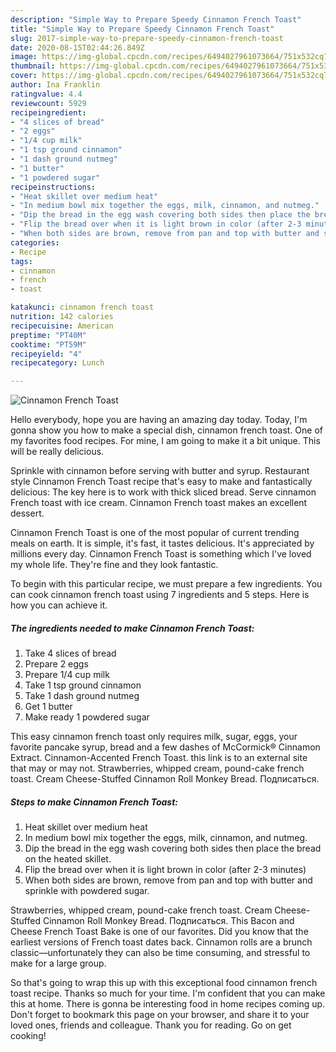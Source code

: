 ```yaml
---
description: "Simple Way to Prepare Speedy Cinnamon French Toast"
title: "Simple Way to Prepare Speedy Cinnamon French Toast"
slug: 2017-simple-way-to-prepare-speedy-cinnamon-french-toast
date: 2020-08-15T02:44:26.849Z
image: https://img-global.cpcdn.com/recipes/6494027961073664/751x532cq70/cinnamon-french-toast-recipe-main-photo.jpg
thumbnail: https://img-global.cpcdn.com/recipes/6494027961073664/751x532cq70/cinnamon-french-toast-recipe-main-photo.jpg
cover: https://img-global.cpcdn.com/recipes/6494027961073664/751x532cq70/cinnamon-french-toast-recipe-main-photo.jpg
author: Ina Franklin
ratingvalue: 4.4
reviewcount: 5929
recipeingredient:
- "4 slices of bread"
- "2 eggs"
- "1/4 cup milk"
- "1 tsp ground cinnamon"
- "1 dash ground nutmeg"
- "1 butter"
- "1 powdered sugar"
recipeinstructions:
- "Heat skillet over medium heat"
- "In medium bowl mix together the eggs, milk, cinnamon, and nutmeg."
- "Dip the bread in the egg wash covering both sides then place the bread on the heated skillet."
- "Flip the bread over when it is light brown in color (after 2-3 minutes)"
- "When both sides are brown, remove from pan and top with butter and sprinkle with powdered sugar."
categories:
- Recipe
tags:
- cinnamon
- french
- toast

katakunci: cinnamon french toast 
nutrition: 142 calories
recipecuisine: American
preptime: "PT40M"
cooktime: "PT59M"
recipeyield: "4"
recipecategory: Lunch

---
```



![Cinnamon French Toast](https://img-global.cpcdn.com/recipes/6494027961073664/751x532cq70/cinnamon-french-toast-recipe-main-photo.jpg)

Hello everybody, hope you are having an amazing day today. Today, I'm gonna show you how to make a special dish, cinnamon french toast. One of my favorites food recipes. For mine, I am going to make it a bit unique. This will be really delicious.

Sprinkle with cinnamon before serving with butter and syrup. Restaurant style Cinnamon French Toast recipe that&#39;s easy to make and fantastically delicious: The key here is to work with thick sliced bread. Serve cinnamon French toast with ice cream. Cinnamon French toast makes an excellent dessert.

Cinnamon French Toast is one of the most popular of current trending meals on earth. It is simple, it's fast, it tastes delicious. It's appreciated by millions every day. Cinnamon French Toast is something which I've loved my whole life. They're fine and they look fantastic.


To begin with this particular recipe, we must prepare a few ingredients. You can cook cinnamon french toast using 7 ingredients and 5 steps. Here is how you can achieve it.

<!--inarticleads1-->

##### The ingredients needed to make Cinnamon French Toast:

1. Take 4 slices of bread
1. Prepare 2 eggs
1. Prepare 1/4 cup milk
1. Take 1 tsp ground cinnamon
1. Take 1 dash ground nutmeg
1. Get 1 butter
1. Make ready 1 powdered sugar


This easy cinnamon french toast only requires milk, sugar, eggs, your favorite pancake syrup, bread and a few dashes of McCormick® Cinnamon Extract. Cinnamon-Accented French Toast. this link is to an external site that may or may not. Strawberries, whipped cream, pound-cake french toast. Cream Cheese-Stuffed Cinnamon Roll Monkey Bread. Подписаться. 

<!--inarticleads2-->

##### Steps to make Cinnamon French Toast:

1. Heat skillet over medium heat
1. In medium bowl mix together the eggs, milk, cinnamon, and nutmeg.
1. Dip the bread in the egg wash covering both sides then place the bread on the heated skillet.
1. Flip the bread over when it is light brown in color (after 2-3 minutes)
1. When both sides are brown, remove from pan and top with butter and sprinkle with powdered sugar.


Strawberries, whipped cream, pound-cake french toast. Cream Cheese-Stuffed Cinnamon Roll Monkey Bread. Подписаться. This Bacon and Cheese French Toast Bake is one of our favorites. Did you know that the earliest versions of French toast dates back. Cinnamon rolls are a brunch classic—unfortunately they can also be time consuming, and stressful to make for a large group. 

So that's going to wrap this up with this exceptional food cinnamon french toast recipe. Thanks so much for your time. I'm confident that you can make this at home. There is gonna be interesting food in home recipes coming up. Don't forget to bookmark this page on your browser, and share it to your loved ones, friends and colleague. Thank you for reading. Go on get cooking!
